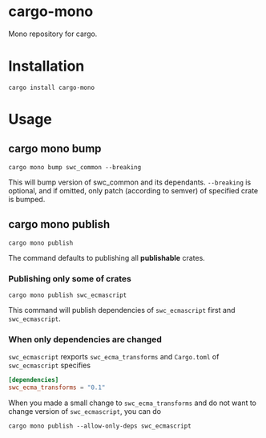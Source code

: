 # cargo-mono

Mono repository for cargo.

# Installation

```
cargo install cargo-mono
```

# Usage 

## cargo mono bump

```
cargo mono bump swc_common --breaking
```

This will bump version of swc_common and its dependants.
`--breaking` is optional, and if omitted, only patch (according to semver) of specified crate is bumped.


## cargo mono publish

```
cargo mono publish
```

The command defaults to publishing all **publishable** crates.


### Publishing only some of crates

```
cargo mono publish swc_ecmascript
```

This command will publish dependencies of `swc_ecmascript` first and `swc_ecmascript`.


### When only dependencies are changed

`swc_ecmascript` rexports `swc_ecma_transforms` and `Cargo.toml` of `swc_ecmascript` specifies

```toml
[dependencies]
swc_ecma_transforms = "0.1"
```

When you made a small change to `swc_ecma_transforms` and do not want to change version of `swc_ecmascript`, you can do

```
cargo mono publish --allow-only-deps swc_ecmascript
```
